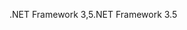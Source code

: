 <span data-ttu-id="5d991-101">.NET Framework 3,5</span><span class="sxs-lookup"><span data-stu-id="5d991-101">.NET Framework 3.5</span></span>